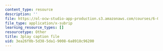 ```yaml
---
content_type: resource
description: ''
file: https://ol-ocw-studio-app-production.s3.amazonaws.com/courses/6-01sc-introduction-to-electrical-engineering-and-computer-science-i-spring-2011/3ea26f0b5d385da190086a8918c96200_oTNwGuI7Wic.vtt
file_type: application/x-subrip
learning_resource_types: []
resourcetype: Other
title: 3play caption file
uid: 3ea26f0b-5d38-5da1-9008-6a8918c96200
---
```

